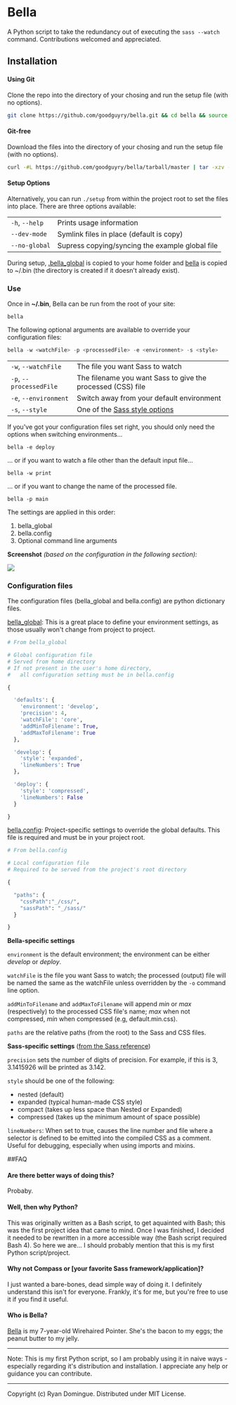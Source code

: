 Bella
===================

A Python script to take the redundancy out of executing the ```sass --watch``` command. Contributions welcomed and appreciated.

## Installation

#### Using Git

Clone the repo into the directory of your chosing and run the setup file (with no options).

```bash
git clone https://github.com/goodguyry/bella.git && cd bella && source setup
```

#### Git-free

Download the files into the directory of your chosing and run the setup file (with no options).

```bash
curl -#L https://github.com/goodguyry/bella/tarball/master | tar -xzv --strip-components 1 --exclude={README.md,LICENSE} && source setup
```

#### Setup Options

Alternatively, you can run ```./setup``` from within the project root to set the files into place. There are three options available:

<table>
  <tr>
    <td><code>-h</code>, <code>--help</code></td>
    <td>Prints usage information</td>
  </tr>
  <tr>
    <td><code>--dev-mode</code></td>
    <td>Symlink files in place (default is copy)</td>
  </tr>
  <tr>
    <td><code>--no-global</code></td>
    <td>Supress copying/syncing the example global file</td>
  </tr>
</table>

During setup, [.bella_global](https://github.com/goodguyry/bella/blob/master/docs/bella_global) is copied to your home folder and [bella](https://github.com/goodguyry/bella/blob/master/bella) is copied to ~/.bin (the directory is created if it doesn't already exist).

### Use

Once in **~/.bin**, Bella can be run from the root of your site:

```
bella
```

The following optional arguments are available to override your configuration files:

```python
bella -w <watchFile> -p <processedFile> -e <environment> -s <style>
```

<table>
  <tr>
    <td><code>-w</code>, <code>--watchFile</code></td>
    <td>The file you want Sass to watch</td>
  </tr>
  <tr>
    <td><code>-p</code>, <code>--processedFile</code></td>
    <td>The filename you want Sass to give the processed (CSS) file</td>
  </tr>
  <tr>
    <td><code>-e</code>, <code>--environment</code></td>
    <td>Switch away from your default environment</td>
  </tr>
  <tr>
    <td><code>-s</code>, <code>--style</code></td>
    <td>One of the <a href="#sass">Sass style options</a></td>
  </tr>
</table>

If you've got your configuration files set right, you should only need the options when switching environments...

```
bella -e deploy
```

... or if you want to watch a file other than the default input file...

```
bella -w print
```

... or if you want to change the name of the processed file.

```
bella -p main
```

The settings are applied in this order:

1. bella_global
2. bella.config
3. Optional command line arguments

**Screenshot** *(based on the configuration in the following section):*

![](http://i.imgur.com/9b5vEuC.png)

### Configuration files

The configuration files (bella_global and bella.config) are python dictionary files.

[bella_global](https://github.com/goodguyry/bella/blob/master/docs/bella_global):
This is a great place to define your environment settings, as those usually won't change from project to project.

```python
# From bella_global

# Global configuration file
# Served from home directory
# If not present in the user's home directory,
#   all configuration setting must be in bella.config

{

  'defaults': {
    'environment': 'develop',
    'precision': 4,
    'watchFile': 'core',
    'addMinToFilename': True,
    'addMaxToFilename': True
  },

  'develop': {
    'style': 'expanded',
    'lineNumbers': True
  },

  'deploy': {
    'style': 'compressed',
    'lineNumbers': False
  }

}
```

[bella.config](https://github.com/goodguyry/bella/blob/master/bella.config):
Project-specific settings to override the global defaults. This file is required and must be in your project root.

```python
# From bella.config

# Local configuration file
# Required to be served from the project's root directory

{

  "paths": {
    "cssPath":"_/css/",
    "sassPath": "_/sass/"
  }

}

```

**Bella-specific settings**


```environment``` is the default environment; the environment can be either _develop_ or _deploy_.

```watchFile``` is the file you want Sass to watch; the processed (output) file will be named the same as the watchFile unless overridden by the ```-o``` command line option.

```addMinToFilename``` and ```addMaxToFilename``` will append _min_ or _max_ (respectively) to the processed CSS file's name; _max_ when not compressed, _min_ when compressed (e.g, default.min.css).

```paths``` are the relative paths (from the root) to the Sass and CSS files.

**<a name="sass"></a>Sass-specific settings** ([from the Sass reference](http://sass-lang.com/docs/yardoc/file.SASS_REFERENCE.html))

```precision``` sets the number of digits of precision. For example, if this is 3, 3.1415926 will be printed as 3.142.

```style``` should be one of the following:

- nested (default)
- expanded (typical human-made CSS style)
- compact (takes up less space than Nested or Expanded)
- compressed (takes up the minimum amount of space possible)

```lineNumbers```: When set to true, causes the line number and file where a selector is defined to be emitted into the compiled CSS as a comment. Useful for debugging, especially when using imports and mixins.


##FAQ

#### Are there better ways of doing this?

Probaby.

#### Well, then why Python?

This was originally written as a Bash script, to get aquainted with Bash; this was the first project idea that came to mind. Once I was finished, I decided it needed to be rewritten in a more accessible way (the Bash script required Bash 4). So here we are... I should probably mention that this is my first Python script/project.

#### Why not Compass or [your favorite Sass framework/application]?

I just wanted a bare-bones, dead simple way of doing it. I definitely understand this isn't for everyone. Frankly, it's for me, but you're free to use it if you find it useful.

#### Who is Bella?

[Bella](http://i.imgur.com/Nhu87.jpg) is my 7-year-old Wirehaired Pointer. She's the bacon to my eggs; the peanut butter to my jelly.

---

Note: This is my first Python script, so I am probably using it in naive ways - especially regarding it's distribution and installation. I appreciate any help or guidance you can contribute.

---

Copyright (c) Ryan Domingue. Distributed under MIT License.

